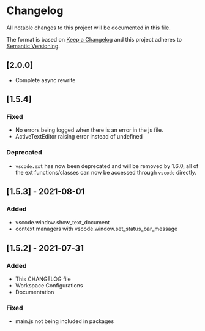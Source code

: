 # Changelog

All notable changes to this project will be documented in this file.

The format is based on [Keep a Changelog](http://keepachangelog.com/en/1.0.0/)
and this project adheres to [Semantic Versioning](http://semver.org/spec/v2.0.0.html).

## [2.0.0]

- Complete async rewrite

## [1.5.4]

### Fixed

- No errors being logged when there is an error in the js file.
- ActiveTextEditor raising error instead of undefined

### Deprecated

- `vscode.ext` has now been deprecated and will be removed by 1.6.0, all of the ext functions/classes can now be accessed through `vscode` directly.

## [1.5.3] - 2021-08-01

### Added

- vscode.window.show_text_document
- context managers with vscode.window.set_status_bar_message

## [1.5.2] - 2021-07-31

### Added

- This CHANGELOG file
- Workspace Configurations
- Documentation

### Fixed

- main.js not being included in packages
